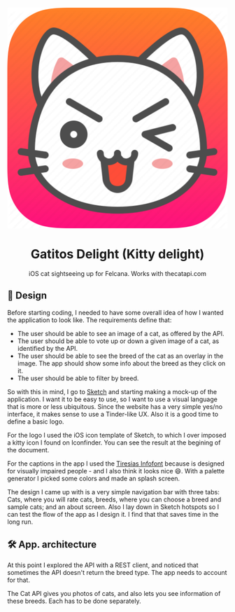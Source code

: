 <p align="center">
<img src="icon.png" />
</p>

<h1 align="center">Gatitos Delight (Kitty delight)</h1>
<p align="center">iOS cat sightseeing up for Felcana. Works with thecatapi.com </p>

## 📝 Design

Before starting coding, I needed to have some overall idea of how I wanted the application to look like. The requirements define that:

- The user should be able to see an image of a cat, as offered by the API.
- The user should be able to vote up or down a given image of a cat, as identified by the API.
- The user should be able to see the breed of the cat as an overlay in the image. The app should show some info about the breed as they click on it.
- The user should be able to filter by breed.

So with this in mind, I go to [Sketch](https://www.sketch.com) and starting making a mock-up of the application. I want it to be easy to use, so I want to use a visual language that is more or less ubiquitous. Since the website has a very simple yes/no interface, it makes sense to use a Tinder-like UX. Also it is a good time to define a basic logo. 

For the logo I used the iOS icon template of Sketch, to which I over imposed a kitty icon I found on Iconfinder. You can see the result at the begining of the document.

For the captions in the app I used the [Tiresias Infofont](https://www.fontsquirrel.com/fonts/tiresias-infofont) because is designed for visually impaired people - and I also think it looks nice 😄. With a palette generator I picked some colors and made an splash screen.

The design I came up with is a very simple navigation bar with three tabs: Cats, where you will rate cats, breeds, where you can choose a breed and sample cats; and an about screen. Also I lay down in Sketch hotspots so I can test the flow of the app as I design it. I find that that saves time in the long run.

## 🛠 App. architecture

At this point I explored the API with a REST client, and noticed that sometimes the API doesn't return the breed type. The app needs to account for that.

The Cat API gives you photos of cats, and also lets you see information of these breeds. Each has to be done separately.


